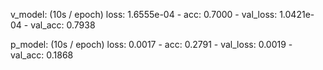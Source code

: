 v_model: (10s / epoch)
loss: 1.6555e-04 - acc: 0.7000 - val_loss: 1.0421e-04 - val_acc: 0.7938

p_model: (10s / epoch)
loss: 0.0017 - acc: 0.2791 - val_loss: 0.0019 - val_acc: 0.1868
